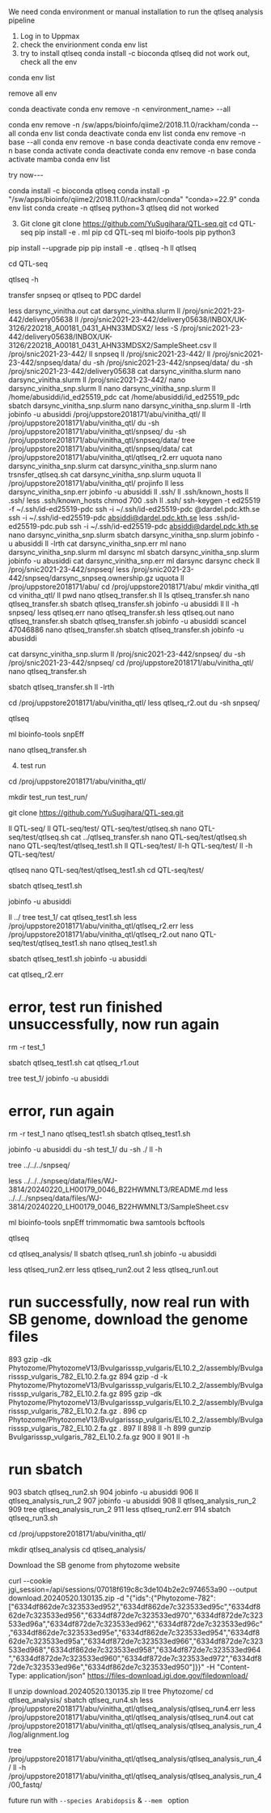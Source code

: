 We need conda environment or manual installation to run the qtlseq analysis pipeline
1. Log in to Uppmax
2. check the envirionment
 conda env list
3. try to install qtlseq 
conda install -c bioconda qtlseq
did not work out, check all the env

conda env list

remove all env

conda deactivate
conda env remove -n <environment_name> --all

conda env remove -n /sw/apps/bioinfo/qiime2/2018.11.0/rackham/conda --all
conda env list
conda deactivate
conda env list
conda env remove -n base --all
conda env remove -n base
conda deactivate
conda env remove -n base
conda activate
conda deactivate
conda env remove -n base
conda activate mamba
conda env list

try now---

conda install -c bioconda qtlseq
conda install -p "/sw/apps/bioinfo/qiime2/2018.11.0/rackham/conda" "conda>=22.9"
conda env list
conda create -n qtlseq python=3 qtlseq
did not worked

   3. Git clone
git clone https://github.com/YuSugihara/QTL-seq.git
cd QTL-seq
pip install -e .
ml pip
cd QTL-seq
ml bioifo-tools pip python3

pip install --upgrade pip
pip install -e .
qtlseq -h
ll
qtlseq

 cd QTL-seq

 qtlseq -h 

  transfer snpseq or qtlseq to  PDC dardel
  
less darsync_vinitha.out
cat darsync_vinitha.slurm
ll /proj/snic2021-23-442/delivery05638
ll /proj/snic2021-23-442/delivery05638/INBOX/UK-3126/220218_A00181_0431_AHN33MDSX2/
less -S /proj/snic2021-23-442/delivery05638/INBOX/UK-3126/220218_A00181_0431_AHN33MDSX2/SampleSheet.csv
ll /proj/snic2021-23-442/
ll snpseq
ll /proj/snic2021-23-442/
ll /proj/snic2021-23-442/snpseq/data/
du -sh /proj/snic2021-23-442/snpseq/data/
du -sh /proj/snic2021-23-442/delivery05638
cat darsync_vinitha.slurm
nano darsync_vinitha.slurm
ll /proj/snic2021-23-442/
nano darsync_vinitha_snp.slurm
ll
nano darsync_vinitha_snp.slurm
ll /home/abusiddi/id_ed25519_pdc
cat /home/abusiddi/id_ed25519_pdc
sbatch darsync_vinitha_snp.slurm
nano darsync_vinitha_snp.slurm
ll -lrth
jobinfo -u abusiddi
/proj/uppstore2018171/abu/vinitha_qtl/
ll /proj/uppstore2018171/abu/vinitha_qtl/
du -sh /proj/uppstore2018171/abu/vinitha_qtl/snpseq/
du -sh /proj/uppstore2018171/abu/vinitha_qtl/snpseq/data/
tree /proj/uppstore2018171/abu/vinitha_qtl/snpseq/data/
cat /proj/uppstore2018171/abu/vinitha_qtl/qtlseq_r2.err 
uquota
nano darsync_vinitha_snp.slurm
cat darsync_vinitha_snp.slurm
nano trsnsfer_qtlseq.sh
cat darsync_vinitha_snp.slurm
uquota
ll /proj/uppstore2018171/abu/vinitha_qtl/
projinfo
ll
less darsync_vinitha_snp.err
jobinfo -u abusiddi
ll .ssh/
ll .ssh/known_hosts 
ll .ssh/
less .ssh/known_hosts 
chmod 700 .ssh
ll .ssh/
ssh-keygen -t ed25519 -f ~/.ssh/id-ed25519-pdc
ssh -i ~/.ssh/id-ed25519-pdc <username-at-pdc>@dardel.pdc.kth.se
ssh -i ~/.ssh/id-ed25519-pdc absiddi@dardel.pdc.kth.se
less .ssh/id-ed25519-pdc.pub
ssh -i ~/.ssh/id-ed25519-pdc absiddi@dardel.pdc.kth.se
nano darsync_vinitha_snp.slurm
sbatch darsync_vinitha_snp.slurm
jobinfo -u abusiddi
ll -lrth 
cat darsync_vinitha_snp.err
ml
nano darsync_vinitha_snp.slurm
ml darsync
ml
sbatch darsync_vinitha_snp.slurm
jobinfo -u abusiddi
cat darsync_vinitha_snp.err
ml darsync
darsync check
ll /proj/snic2021-23-442/snpseq/
less /proj/snic2021-23-442/snpseq/darsync_snpseq.ownership.gz
uquota
ll /proj/uppstore2018171/abu/
cd /proj/uppstore2018171/abu/
mkdir vinitha_qtl
cd vinitha_qtl/
ll
pwd
nano qtlseq_transfer.sh
ll
ls qtlseq_transfer.sh 
nano qtlseq_transfer.sh
sbatch qtlseq_transfer.sh
jobinfo -u abusiddi
ll
ll -h snpseq/
less qtlseq.err
nano qtlseq_transfer.sh
less qtlseq.out
nano qtlseq_transfer.sh
sbatch qtlseq_transfer.sh
jobinfo -u abusiddi
scancel 47046886
nano qtlseq_transfer.sh
sbatch qtlseq_transfer.sh
jobinfo -u abusiddi

cat darsync_vinitha_snp.slurm 
ll /proj/snic2021-23-442/snpseq/ 
du -sh /proj/snic2021-23-442/snpseq/
cd /proj/uppstore2018171/abu/vinitha_qtl/
nano qtlseq_transfer.sh
  
sbatch qtlseq_transfer.sh
ll -lrth

cd /proj/uppstore2018171/abu/vinitha_qtl/
less qtlseq_r2.out
du -sh snpseq/

qtlseq

 ml bioinfo-tools snpEff
 
 nano qtlseq_transfer.sh

 4. test run

 cd /proj/uppstore2018171/abu/vinitha_qtl/
 
mkdir test_run
test_run/

git clone https://github.com/YuSugihara/QTL-seq.git

ll QTL-seq/
ll QTL-seq/test/
QTL-seq/test/qtlseq.sh 
nano  QTL-seq/test/qtlseq.sh 
cat ../qtlseq_transfer.sh 
nano  QTL-seq/test/qtlseq.sh 
nano  QTL-seq/test/qtlseq_test1.sh 
ll QTL-seq/test/
ll-h  QTL-seq/test/
ll -h QTL-seq/test/

qtlseq
nano  QTL-seq/test/qtlseq_test1.sh 
cd QTL-seq/test/

sbatch qtlseq_test1.sh

jobinfo -u abusiddi

ll ../
tree test_1/
cat qtlseq_test1.sh 
less /proj/uppstore2018171/abu/vinitha_qtl/qtlseq_r2.err
less /proj/uppstore2018171/abu/vinitha_qtl/qtlseq_r2.out 
nano  QTL-seq/test/qtlseq_test1.sh 
nano qtlseq_test1.sh 

sbatch qtlseq_test1.sh
jobinfo -u abusiddi

cat qtlseq_r2.err

# error, test run finished unsuccessfully, now run again

rm -r test_1

sbatch qtlseq_test1.sh
cat qtlseq_r1.out

tree test_1/
jobinfo -u abusiddi

# error, run again

rm -r test_1
nano qtlseq_test1.sh 
sbatch qtlseq_test1.sh

jobinfo -u abusiddi
du -sh test_1/
du -sh ./
ll -h

tree ../../../snpseq/

less ../../../snpseq/data/files/WJ-3814/20240220_LH00179_0046_B22HWMNLT3/README.md 
less ../../../snpseq/data/files/WJ-3814/20240220_LH00179_0046_B22HWMNLT3/SampleSheet.csv 

ml bioinfo-tools snpEff trimmomatic bwa samtools bcftools

qtlseq

cd qtlseq_analysis/
ll
sbatch qtlseq_run1.sh
jobinfo -u abusiddi

less qtlseq_run2.err
less qtlseq_run2.out
2  less qtlseq_run1.out
# run successfully, now real run with SB genome, download the genome files  

893  gzip -dk Phytozome/PhytozomeV13/Bvulgarisssp_vulgaris/EL10.2_2/assembly/Bvulgarisssp_vulgaris_782_EL10.2.fa.gz 
  894  gzip -d -k Phytozome/PhytozomeV13/Bvulgarisssp_vulgaris/EL10.2_2/assembly/Bvulgarisssp_vulgaris_782_EL10.2.fa.gz
  895  gzip -dk Phytozome/PhytozomeV13/Bvulgarisssp_vulgaris/EL10.2_2/assembly/Bvulgarisssp_vulgaris_782_EL10.2.fa.gz .
  896  cp Phytozome/PhytozomeV13/Bvulgarisssp_vulgaris/EL10.2_2/assembly/Bvulgarisssp_vulgaris_782_EL10.2.fa.gz .
  897  ll
  898  ll -h
  899  gunzip Bvulgarisssp_vulgaris_782_EL10.2.fa.gz
  900  ll
  901  ll -h

  # run sbatch

  903  sbatch qtlseq_run2.sh
  904  jobinfo -u abusiddi
  906  ll qtlseq_analysis_run_2
  907  jobinfo -u abusiddi
  908  ll qtlseq_analysis_run_2
  909  tree qtlseq_analysis_run_2
  911  less qtlseq_run2.err
  914  sbatch qtlseq_run3.sh

cd /proj/uppstore2018171/abu/vinitha_qtl/

mkdir qtlseq_analysis
cd qtlseq_analysis/

Download the SB genome from phytozome website

curl --cookie jgi_session=/api/sessions/07018f619c8c3de104b2e2c974653a90 --output download.20240520.130135.zip -d "{\"ids\":{\"Phytozome-782\":[\"6334df862de7c323533ed952\",\"6334df862de7c323533ed95c\",\"6334df862de7c323533ed956\",\"6334df872de7c323533ed970\",\"6334df872de7c323533ed96a\",\"6334df872de7c323533ed962\",\"6334df872de7c323533ed96c\",\"6334df862de7c323533ed95e\",\"6334df862de7c323533ed954\",\"6334df862de7c323533ed95a\",\"6334df872de7c323533ed966\",\"6334df872de7c323533ed968\",\"6334df862de7c323533ed958\",\"6334df872de7c323533ed964\",\"6334df872de7c323533ed960\",\"6334df872de7c323533ed972\",\"6334df872de7c323533ed96e\",\"6334df862de7c323533ed950\"]}}" -H "Content-Type: application/json" https://files-download.jgi.doe.gov/filedownload/

ll
unzip download.20240520.130135.zip
ll
tree Phytozome/
cd qtlseq_analysis/
sbatch qtlseq_run4.sh 
less /proj/uppstore2018171/abu/vinitha_qtl/qtlseq_analysis/qtlseq_run4.err 
less /proj/uppstore2018171/abu/vinitha_qtl/qtlseq_analysis/qtlseq_run4.out 
cat /proj/uppstore2018171/abu/vinitha_qtl/qtlseq_analysis/qtlseq_analysis_run_4/log/alignment.log

tree /proj/uppstore2018171/abu/vinitha_qtl/qtlseq_analysis/qtlseq_analysis_run_4/
ll -h /proj/uppstore2018171/abu/vinitha_qtl/qtlseq_analysis/qtlseq_analysis_run_4/00_fastq/


future run with `--species Arabidopsis` & `--mem ` option 



